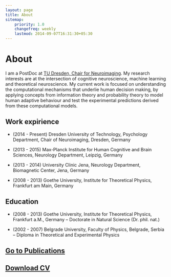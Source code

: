 ```yaml
---
layout: page
title: About
sitemap:
    priority: 1.0
    changefreq: weekly
    lastmod: 2014-09-07T16:31:30+05:30
---
```

# About
I am a PostDoc at [TU Dresden, Chair for Neuroimaging](http://tu-dresden.de/die_tu_dresden/fakultaeten/fakultaet_mathematik_und_naturwissenschaften/fachrichtung_psychologie/i1/ni).
My research interests are at the intersection of cognitive neuroscience, machine learning and theoretical neuroscience. My current
work is focused on understanding the computational mechanisms that underlie human decision making, by
applying concepts from information theory and probability theory to model human adaptive behaviour and
test the experimental predictions derived from these computational models.

## Work expirience

* (2014 - Present) Dresden University of Technology, Psychology Department, Chair of Neuroimaging, Dresden, Germany

* (2013 - 2015) Max-Planck Institute for Human Cognitive and Brain Sciences, Neurology Department, Leipzig, Germany

* (2013 - 2014) University Clinic Jena, Neurology Department, Biomagnetic Center, Jena, Germany

* (2008 - 2013) Goethe University, Institute for Theoretical Physics, Frankfurt am Main, Germany

## Education

* (2008 - 2013) Goethe University, Institute for Theoretical Physics, Frankfurt a.M., Germany – Doctorate in Natural Science (Dr. phil. nat.)

* (2002 - 2007) Belgrade University, Faculty of Physics, Belgrade, Serbia – Diploma in Theoretical and Experimental Physics

## [Go to Publications](index.html) 

## [Download CV](/files/resumeDM.pdf)
